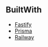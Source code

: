 ## BuiltWith

- [Fastify](https://fastify.dev/)
- [Prisma](https://www.prisma.io/)
- [Railway](https://railway.app/)
